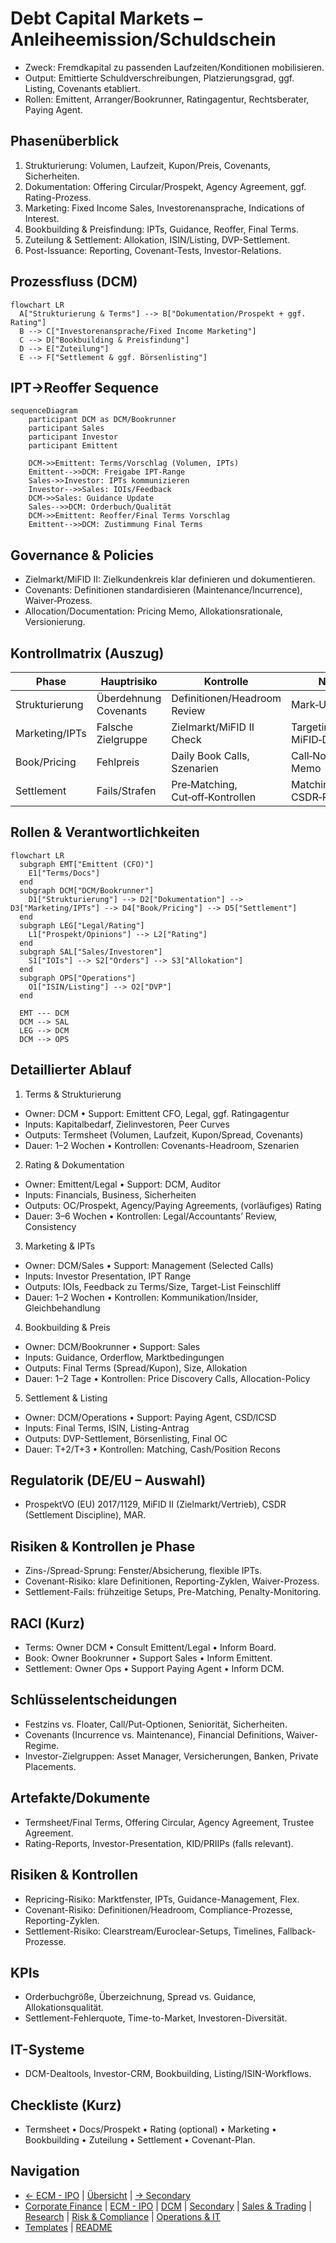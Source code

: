 # Debt Capital Markets – Anleiheemission/Schuldschein

- Zweck: Fremdkapital zu passenden Laufzeiten/Konditionen mobilisieren.
- Output: Emittierte Schuldverschreibungen, Platzierungsgrad, ggf. Listing, Covenants etabliert.
- Rollen: Emittent, Arranger/Bookrunner, Ratingagentur, Rechtsberater, Paying Agent.

## Phasenüberblick

1) Strukturierung: Volumen, Laufzeit, Kupon/Preis, Covenants, Sicherheiten.
2) Dokumentation: Offering Circular/Prospekt, Agency Agreement, ggf. Rating-Prozess.
3) Marketing: Fixed Income Sales, Investorenansprache, Indications of Interest.
4) Bookbuilding & Preisfindung: IPTs, Guidance, Reoffer, Final Terms.
5) Zuteilung & Settlement: Allokation, ISIN/Listing, DVP-Settlement.
6) Post-Issuance: Reporting, Covenant-Tests, Investor-Relations.

## Prozessfluss (DCM)

```mermaid
flowchart LR
  A["Strukturierung & Terms"] --> B["Dokumentation/Prospekt + ggf. Rating"]
  B --> C["Investorenansprache/Fixed Income Marketing"]
  C --> D["Bookbuilding & Preisfindung"]
  D --> E["Zuteilung"]
  E --> F["Settlement & ggf. Börsenlisting"]
```

## IPT→Reoffer Sequence

```mermaid
sequenceDiagram
    participant DCM as DCM/Bookrunner
    participant Sales
    participant Investor
    participant Emittent

    DCM->>Emittent: Terms/Vorschlag (Volumen, IPTs)
    Emittent-->>DCM: Freigabe IPT-Range
    Sales->>Investor: IPTs kommunizieren
    Investor-->>Sales: IOIs/Feedback
    DCM->>Sales: Guidance Update
    Sales-->>DCM: Orderbuch/Qualität
    DCM->>Emittent: Reoffer/Final Terms Vorschlag
    Emittent-->>DCM: Zustimmung Final Terms
```

## Governance & Policies

- Zielmarkt/MiFID II: Zielkundenkreis klar definieren und dokumentieren.
- Covenants: Definitionen standardisieren (Maintenance/Incurrence), Waiver‑Prozess.
- Allocation/Documentation: Pricing Memo, Allokationsrationale, Versionierung.

## Kontrollmatrix (Auszug)

| Phase | Hauptrisiko | Kontrolle | Nachweis |
|---|---|---|---|
| Strukturierung | Überdehnung Covenants | Definitionen/Headroom Review | Mark‑Up, IC‑Protokoll |
| Marketing/IPTs | Falsche Zielgruppe | Zielmarkt/MiFID II Check | Targeting‑Liste, MiFID‑Dokumentation |
| Book/Pricing | Fehlpreis | Daily Book Calls, Szenarien | Call‑Notes, Pricing Memo |
| Settlement | Fails/Strafen | Pre‑Matching, Cut‑off‑Kontrollen | Matching‑Logs, CSDR‑Reports |

## Rollen & Verantwortlichkeiten

```mermaid
flowchart LR
  subgraph EMT["Emittent (CFO)"]
    E1["Terms/Docs"]
  end
  subgraph DCM["DCM/Bookrunner"]
    D1["Strukturierung"] --> D2["Dokumentation"] --> D3["Marketing/IPTs"] --> D4["Book/Pricing"] --> D5["Settlement"]
  end
  subgraph LEG["Legal/Rating"]
    L1["Prospekt/Opinions"] --> L2["Rating"]
  end
  subgraph SAL["Sales/Investoren"]
    S1["IOIs"] --> S2["Orders"] --> S3["Allokation"]
  end
  subgraph OPS["Operations"]
    O1["ISIN/Listing"] --> O2["DVP"]
  end

  EMT --- DCM
  DCM --> SAL
  LEG --> DCM
  DCM --> OPS
```

## Detaillierter Ablauf

1) Terms & Strukturierung
- Owner: DCM • Support: Emittent CFO, Legal, ggf. Ratingagentur
- Inputs: Kapitalbedarf, Zielinvestoren, Peer Curves
- Outputs: Termsheet (Volumen, Laufzeit, Kupon/Spread, Covenants)
- Dauer: 1–2 Wochen • Kontrollen: Covenants-Headroom, Szenarien

2) Rating & Dokumentation
- Owner: Emittent/Legal • Support: DCM, Auditor
- Inputs: Financials, Business, Sicherheiten
- Outputs: OC/Prospekt, Agency/Paying Agreements, (vorläufiges) Rating
- Dauer: 3–6 Wochen • Kontrollen: Legal/Accountants’ Review, Consistency

3) Marketing & IPTs
- Owner: DCM/Sales • Support: Management (Selected Calls)
- Inputs: Investor Presentation, IPT Range
- Outputs: IOIs, Feedback zu Terms/Size, Target-List Feinschliff
- Dauer: 1–2 Wochen • Kontrollen: Kommunikation/Insider, Gleichbehandlung

4) Bookbuilding & Preis
- Owner: DCM/Bookrunner • Support: Sales
- Inputs: Guidance, Orderflow, Marktbedingungen
- Outputs: Final Terms (Spread/Kupon), Size, Allokation
- Dauer: 1–2 Tage • Kontrollen: Price Discovery Calls, Allocation-Policy

5) Settlement & Listing
- Owner: DCM/Operations • Support: Paying Agent, CSD/ICSD
- Inputs: Final Terms, ISIN, Listing-Antrag
- Outputs: DVP-Settlement, Börsenlisting, Final OC
- Dauer: T+2/T+3 • Kontrollen: Matching, Cash/Position Recons

## Regulatorik (DE/EU – Auswahl)
- ProspektVO (EU) 2017/1129, MiFID II (Zielmarkt/Vertrieb), CSDR (Settlement Discipline), MAR.

## Risiken & Kontrollen je Phase
- Zins-/Spread-Sprung: Fenster/Absicherung, flexible IPTs.
- Covenant-Risiko: klare Definitionen, Reporting-Zyklen, Waiver-Prozess.
- Settlement-Fails: frühzeitige Setups, Pre-Matching, Penalty-Monitoring.

## RACI (Kurz)
- Terms: Owner DCM • Consult Emittent/Legal • Inform Board.
- Book: Owner Bookrunner • Support Sales • Inform Emittent.
- Settlement: Owner Ops • Support Paying Agent • Inform DCM.

## Schlüsselentscheidungen

- Festzins vs. Floater, Call/Put-Optionen, Seniorität, Sicherheiten.
- Covenants (Incurrence vs. Maintenance), Financial Definitions, Waiver-Regime.
- Investor-Zielgruppen: Asset Manager, Versicherungen, Banken, Private Placements.

## Artefakte/Dokumente

- Termsheet/Final Terms, Offering Circular, Agency Agreement, Trustee Agreement.
- Rating-Reports, Investor-Presentation, KID/PRIIPs (falls relevant).

## Risiken & Kontrollen

- Repricing-Risiko: Marktfenster, IPTs, Guidance-Management, Flex.
- Covenant-Risiko: Definitionen/Headroom, Compliance-Prozesse, Reporting-Zyklen.
- Settlement-Risiko: Clearstream/Euroclear-Setups, Timelines, Fallback-Prozesse.

## KPIs

- Orderbuchgröße, Überzeichnung, Spread vs. Guidance, Allokationsqualität.
- Settlement-Fehlerquote, Time-to-Market, Investoren-Diversität.

## IT-Systeme

- DCM-Dealtools, Investor-CRM, Bookbuilding, Listing/ISIN-Workflows.

## Checkliste (Kurz)

- Termsheet • Docs/Prospekt • Rating (optional) • Marketing • Bookbuilding • Zuteilung • Settlement • Covenant-Plan.

## Navigation

- [← ECM - IPO](02_ECM_IPO.md) | [Übersicht](Kernprozesse_Investmentbank_Mittelstand.md) | [→ Secondary](04_ECM_Kapitalerhoehung_Secondary.md)
- [Corporate Finance](01_Corporate_Finance_MA_Finanzierung.md) | [ECM - IPO](02_ECM_IPO.md) | [DCM](03_DCM_Anleiheemission.md) | [Secondary](04_ECM_Kapitalerhoehung_Secondary.md) | [Sales & Trading](05_Sales_Trading_Designated_Sponsoring.md) | [Research](06_Research.md) | [Risk & Compliance](07_Risk_Compliance.md) | [Operations & IT](08_Operations_IT.md)
- [Templates](templates/) | [README](README.md)
